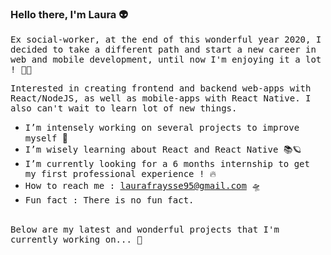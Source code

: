 ### Hello there, I'm Laura 👽

 <samp>Ex social-worker, at the end of this wonderful year 2020, I decided to take a different path and start a new career in web and mobile development, until now I'm enjoying it a lot ! 👩‍💻   </samp>

  <samp>Interested in creating frontend and backend web-apps with React/NodeJS, as well as mobile-apps with React Native. I also can't wait to learn lot of new things.  </samp>
 <br/>


* <samp>I’m intensely working on several projects to improve myself </samp> 💪
* <samp>I’m wisely learning about React and React Native 📚🪐 </samp>
* <samp>I’m currently looking for a 6 months internship to get my first professional experience ! 🔥 </samp>
* <samp>How to reach me : laurafraysse95@gmail.com 🛸 </samp>
* <samp>Fun fact : There is no fun fact.</samp>

 <br/>
 <samp>Below are my latest and wonderful projects that I'm currently working on... 🌈 </samp>


